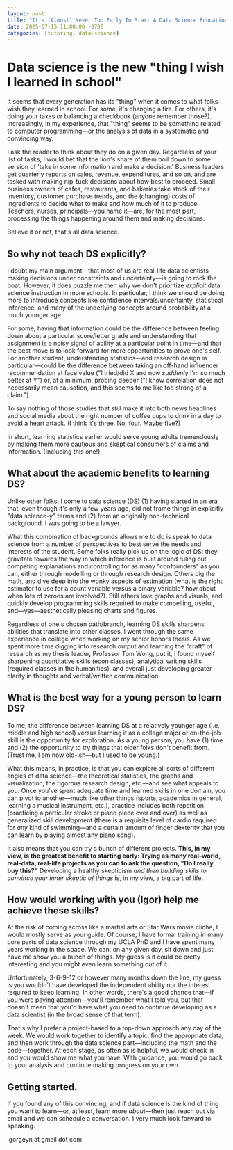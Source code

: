 ```yaml
---
layout: post
title: "It's (Almost) Never Too Early To Start A Data Science Education"
date: 2025-07-15 11:00:00 -0700
categories: [tutoring, data-science]
---
```


# Data science is the new "thing I wish I learned in school"

It seems that every generation has its "thing" when it comes to what folks wish they learned in school. For some, it's changing a tire. For others, it's doing your taxes or balancing a checkbook (anyone remember those?). Increasingly, in my experience, that "thing" seems to be something related to computer programming—or the analysis of data in a systematic and convincing way.

I ask the reader to think about they do on a given day. Regardless of your list of tasks, I would bet that the lion's share of them boil down to some version of 'take in some information and make a decision.' Business leaders get quarterly reports on sales, revenue, expenditures, and so on, and are tasked with making nip-tuck decisions about how best to proceed. Small business owners of cafes, restaurants, and bakeries take stock of their inventory, customer purchase trends, and the (changing) costs of ingredients to decide what to make and how much of it to produce. Teachers, nurses, principals—you name it—are, for the most part, processing the things happening around them and making decisions.

Believe it or not, that's all data science.

## So why not teach DS explicitly?

I doubt my main argument—that most of us are real-life data scientists making decisions under constraints and uncertainty—is going to rock the boat. However, it does puzzle me then why we don't prioritize *explicit* data science instruction in more schools. In particular, I think we should be doing more to introduce concepts like confidence intervals/uncertainty, statistical inference, and many of the underlying concepts around probability at a much younger age. 

For some, having that information could be the difference between feeling down about a particular score/letter grade and understanding that assignment is a noisy signal of ability at a particular point in time—and that the best move is to look forward for more opportunities to prove one's self. For another student, understanding statistics—and research design in particular—could be the difference between taking an off-hand influencer recommendation at face value ("I tried/did X and now *suddenly* I'm so much better at Y") or, at a minimum, probing deeper ("I know correlation does not necessarily mean causation, and this seems to me like too strong of a claim."). 

To say nothing of those studies that *still* make it into both news headlines and social media about the right number of coffee cups to drink in a day to avoid a heart attack. (I think it's three. No, four. Maybe five?)

In short, learning statistics earlier would serve young adults tremendously by making them more cautious and skeptical consumers of claims and information. (Including this one!)

## What about the academic benefits to learning DS?

Unlike other folks, I come to data science (DS) (1) having started in an era that, even though it's only a few years ago, did not frame things in explicitly "data science-y" terms and (2) from an originally non-technical background. I was going to be a lawyer.

What this combination of backgrounds allows me to do is speak to data science from a number of perspectives to best serve the needs and interests of the student. Some folks really pick up on the logic of DS: they gravitate towards the way in which inference is built around ruling out competing explanations and controlling for as many "confounders" as you can, either through modelling or through research design. Others dig the math, and dive deep into the wonky aspects of estimation (what is the right estimator to use for a count variable versus a binary variable? how about when lots of zeroes are involved?). Still others love graphs and visuals, and quickly develop programming skills required to make compelling, useful, and—yes—aesthetically pleasing charts and figures.

Regardless of one's chosen path/branch, learning DS skills sharpens abilities that translate into other classes. I went through the same experience in college when working on my senior honors thesis. As we spent more time digging into research output and learning the "craft" of research as my thesis leader, Professor Tom Wong, put it, I found myself sharpening quantitative skills (econ classes), analytical writing skills (required classes in the humanities), and overall just developing greater clarity in thoughts and verbal/written communication.

## What is the best way for a young person to learn DS?

To me, the difference between learning DS at a relatively younger age (i.e. middle and high school) versus learning it as a college major or on-the-job skill is the opportunity for exploration. As a young person, you have (1) time and (2) the opportunity to try things that older folks don't benefit from. (Trust me, I am now old-ish—but I used to be young.)

What this means, in practice, is that you can explore all sorts of different angles of data science—the theoretical statistics, the graphs and visualization, the rigorous research design, etc.—and see what appeals to you. Once you've spent adequate time and learned skills in one domain, you can pivot to another—much like other things (sports, academics in general, learning a musical instrument, etc.), practice includes both repetition (practicing a particular stroke or piano piece over and over) as well as generalized skill development (there is a requisite level of cardio required for *any* kind of swimming—and a certain amount of finger dexterity that you can learn by playing almost any piano song).

It also means that you can try a bunch of different projects. **This, in my view, is the greatest benefit to starting early: Trying as many real-world, real-data, real-life projects as you can to ask the question, "Do I really buy this?"** Developing a healthy skepticism *and then building skills to convince your inner skeptic of things* is, in my view, a big part of life.

## How would working with you (Igor) help me achieve these skills?

At the risk of coming across like a martial arts or Star Wars movie cliche, I would mostly serve as your guide. Of course, I have formal training in many core parts of data science through my UCLA PhD and I have spent many years working in the space. We can, on any given day, sit down and just have me show you a bunch of things. My guess is it could be pretty interesting and you might even learn something out of it.

Unfortunately, 3-6-9-12 or however many months down the line, my guess is you wouldn't have developed the independent ability nor the interest required to keep learning. In other words, there's a good chance that—if you were paying attention—you'll remember what I told you, but that doesn't mean that you'd have what you need to continue developing as a data scientist (in the broad sense of that term).

That's why I prefer a project-based to a top-down approach any day of the week. We would work together to identify a topic, find the appropriate data, and then work through the data science part—including the math and the code—together. At each stage, as often as is helpful, we would check in and you would show me what you have. With guidance, you would go back to your analysis and continue making progress on your own.

## Getting started.

If you found any of this convincing, and if data science is the kind of thing you want to learn—or, at least, learn more *about*—then just reach out via email and we can schedule a conversation. I very much look forward to speaking.

igorgeyn at gmail dot com
